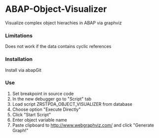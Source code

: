 # ABAP-Object-Visualizer

Visualize complex object hierachies in ABAP via graphviz

### Limitations
Does not work if the data contains cyclic references

### Installation
Install via abapGit

### Use
1. Set breakpoint in source code
2. In the new debugger go to "Script" tab
3. Load script ZRSTPDA_OBJECT_VISUALIZER from database
4. Choose option "Execute Directly"
5. Click "Start Script"
6. Enter object variable name
7. Paste clipboard to http://www.webgraphviz.com/ and click "Generate Graph!"
